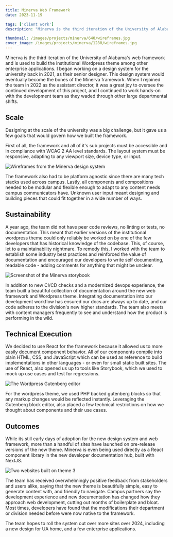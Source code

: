 ```yaml
---
title: Minerva Web Framework
date: 2023-11-19

tags: ['client work']
description: "Minerva is the third iteration of the University of Alabama's web framework and is used to build the institutional Wordpress theme among other enterprise applications."

thumbnail: /images/projects/minerva/640/wireframes.jpg
cover_image: /images/projects/minerva/1280/wireframes.jpg
---
```


Minerva is the third iteration of the University of Alabama's web framework and is used to build the institutional Wordpress theme among other enterprise applications. I began working on a design system for the university back in 2021, as their senior designer. This design system would eventually become the bones of the Minerva framework. When I rejoined the team in 2022 as the assistant director, it was a great joy to oversee the continued development of this project, and I continued to work hands-on with the development team as they waded through other large departmental shifts.

## Scale

Designing at the scale of the university was a big challenge, but it gave us a few goals that would govern how we built the framework.

First of all, the framework and all of it's sub projects must be accessible and in compliance with WCAG 2 AA level standards. The layout system must be responsive, adapting to any viewport size, device type, or input.

![Wireframes from the Minerva design system](/images/projects/minerva/960/wireframes.jpg)

The framework also had to be platform agnostic since there are many tech stacks used across campus. Lastly, all components and compositions needed to be modular and flexible enough to adapt to any content needs campus communicators have. Unknown user input meant designing and building pieces that could fit together in a wide number of ways.

## Sustainability

A year ago, the team did not have peer code reviews, no linting or tests, no documentation. This meant that earlier versions of the institutional wordpress theme could only reliably be worked on by one of the few developers that has historical knowledge of the codebase. This, of course, let to a maintainability nightmare. To remedy this, I worked with the team to establish some industry best practices and reinforced the value of documentation and encouraged our developers to write self documenting, readable code - adding comments for anything that might be unclear.

![Screenshot of the Minerva storybook](/images/projects/minerva/960/storybook.jpg)

In addition to new CI/CD checks and a modernized devops experience, the team built a beautiful collection of documentation around the new web framework and Wordpress theme. Integrating documentation into our development workflow has ensured our docs are always up to date, and our code adheres to the division's new higher standards. The team also meets with content managers frequently to see and understand how the product is performing in the wild.

## Technical Execution

We decided to use React for the framework because it allowed us to more easily document component behavior. All of our components compile into plain HTML, CSS, and JavaScript which can be used as reference to build implementations in other languages - or even for small static built sites. The use of React, also opened us up to tools like Storybook, which we used to mock up use cases and test for regressions.

![The Wordpress Gutenberg editor](/images/projects/minerva/960/gutenberg.jpg)

For the wordpress theme, we used PHP backed gutenberg blocks so that any markup changes would be reflected instantly. Leveraging the Gutenberg block editor, also placed a few technical restrictions on how we thought about components and their use cases.

## Outcomes

While its still early days of adoption for the new design system and web framework, more than a handful of sites have launched on pre-release versions of the new theme. Minerva is even being used directly as a React component library in the new developer documentation hub, built with NextJS.

![Two websites built on theme 3](/images/projects/minerva/960/websites.jpg)

The team has received overwhelmingly positive feedback from stakeholders and users alike, saying that the new theme is beautifully simple, easy to generate content with, and friendly to navigate. Campus partners say the development experience and new documentation has changed how they approach web development, cutting out months of boilerplate and bloat. Most times, developers have found that the modifications their department or division needed before were now native to the framework.

The team hopes to roll the system out over more sites over 2024, including a new design for UA home, and a few enterprise applications.
